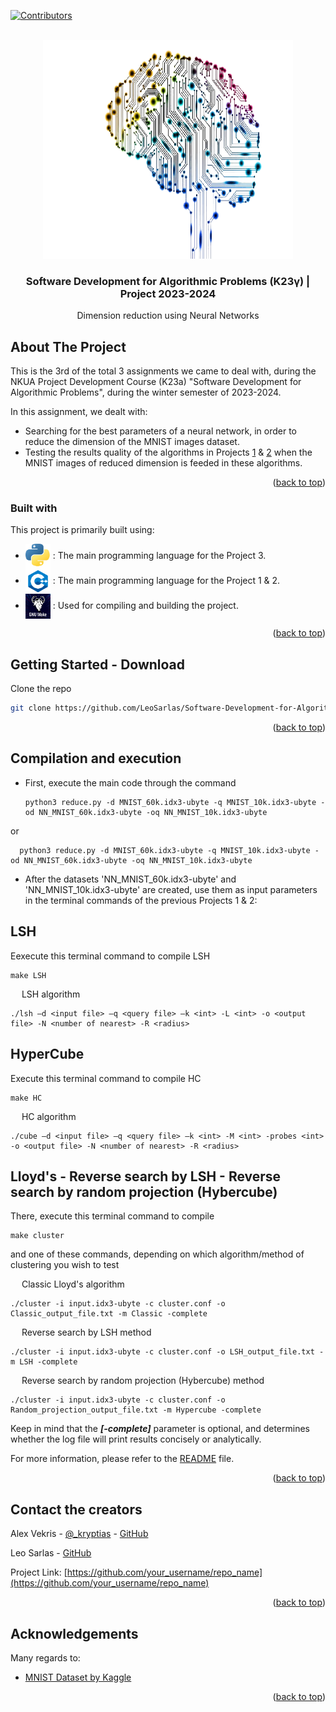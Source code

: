 <a name="readme-top"></a>

<!-- PROJECT SHIELDS --> <!---->
[![Contributors](https://img.shields.io/badge/Contributors-2-brightgreen?style=for-the-badge&logo=width=150&height=50)][contributors-url]

<!-- PROJECT LOGO -->
<br />
<div align="center">
    <img src="resources/neural.png" alt="Logo" width="400" height="350">
    <br />
  </a>

  <h3 align="center">Software Development for Algorithmic Problems (K23γ) | Project 2023-2024</h3>

  <p align="center">
    Dimension reduction using Neural Networks
    <br />
  </p>
</div>


<!-- ABOUT THE PROJECT -->
## About The Project

This is the 3rd of the total 3 assignments we came to deal with, during the NKUA Project Development Course (K23a) "Software Development for Algorithmic Problems", during
the winter semester of 2023-2024.

In this assignment, we dealt with:

* Searching for the best parameters of a neural network, in order to reduce the dimension of the MNIST images dataset.
* Testing the results quality of the algorithms in Projects [1](https://github.com/LeoSarlas/Software-Development-for-Algorithmic-Problems-Project1) & [2](https://github.com/LeoSarlas/Software-Development-for-Algorithmic-Problems-Project2) when the MNIST images of reduced dimension is feeded in these algorithms.

<p align="right">(<a href="#readme-top">back to top</a>)</p>


### Built with

This project is primarily built using:

* <img src="resources/python.png" alt="Python Logo" width="40" height="40" align="center"> : The main programming language for the Project 3.
* <img src="resources/c++.png" alt="C++ Logo" width="40" height="40" align="center"> : The main programming language for the Project 1 & 2.
* <img src="resources/gnu.jpg" alt="Make Logo" width="40" height="40" align="center"> : Used for compiling and building the project.


<p align="right">(<a href="#readme-top">back to top</a>)</p>



<!-- GETTING STARTED -->
## Getting Started - Download

Clone the repo
   ```sh
   git clone https://github.com/LeoSarlas/Software-Development-for-Algorithmic-Problems-Project3.git
   ```

<p align="right">(<a href="#readme-top">back to top</a>)</p>


<!-- USAGE EXAMPLES -->
## Compilation and execution

* First, execute the main code through the command
  
      python3 reduce.py -d MNIST_60k.idx3-ubyte -q MNIST_10k.idx3-ubyte -od NN_MNIST_60k.idx3-ubyte -oq NN_MNIST_10k.idx3-ubyte
or

      python3 reduce.py -d MNIST_60k.idx3-ubyte -q MNIST_10k.idx3-ubyte -od NN_MNIST_60k.idx3-ubyte -oq NN_MNIST_10k.idx3-ubyte

* After the datasets 'NN_MNIST_60k.idx3-ubyte' and 'NN_MNIST_10k.idx3-ubyte' are created, use them as input parameters in the terminal commands of the previous Projects 1 & 2:

## LSH

Eexecute this terminal command to compile LSH

    make LSH
&emsp; LSH algorithm

    ./lsh –d <input file> –q <query file> –k <int> -L <int> -ο <output file> -Ν <number of nearest> -R <radius>

## HyperCube

Execute this terminal command to compile HC

    make HC

&emsp; HC algorithm

    ./cube –d <input file> –q <query file> –k <int> -M <int> -probes <int> -ο <output file> -Ν <number of nearest> -R <radius>


## Lloyd's - Reverse search by LSH - Reverse search by random projection (Hybercube)

There, execute this terminal command to compile

    make cluster

and one of these commands, depending on which algorithm/method of clustering you wish to test

&emsp; Classic Lloyd's algorithm

    ./cluster -i input.idx3-ubyte -c cluster.conf -o Classic_output_file.txt -m Classic -complete

&emsp; Reverse search by LSH method

    ./cluster -i input.idx3-ubyte -c cluster.conf -o LSH_output_file.txt -m LSH -complete

&emsp; Reverse search by random projection (Hybercube) method

    ./cluster -i input.idx3-ubyte -c cluster.conf -o Random_projection_output_file.txt -m Hypercube -complete
    

Keep in mind that the ***[-complete]*** parameter is optional, and determines whether the log file will print results
concisely or analytically.
 
For more information, please refer to the [README]() file.

<p align="right">(<a href="#readme-top">back to top</a>)</p>


<!-- CONTACT -->
## Contact the creators

Alex Vekris - [@_kryptias](https://twitter.com/_kryptias) - [GitHub](https://github.com/alexvek96)

Leo Sarlas - [GitHub](https://github.com/LeoSarlas)

Project Link: [https://github.com/your_username/repo_name](https://github.com/your_username/repo_name)

<p align="right">(<a href="#readme-top">back to top</a>)</p>


<!-- ACKNOWLEDGEMENTS -->
## Acknowledgements

Many regards to:

* [MNIST Dataset by Kaggle](https://www.kaggle.com/datasets/hojjatk/mnist-dataset)

<p align="right">(<a href="#readme-top">back to top</a>)</p>


<!-- MARKDOWNS & LINKS -->
[contributors-shield]: https://img.shields.io/github/contributors/othneildrew/Best-README-Template.svg?style=for-the-badge

[contributors-url]: https://github.com/LeoSarlas/Software-Development-for-Algorithmic-Problems-Project1/graphs/contributors
